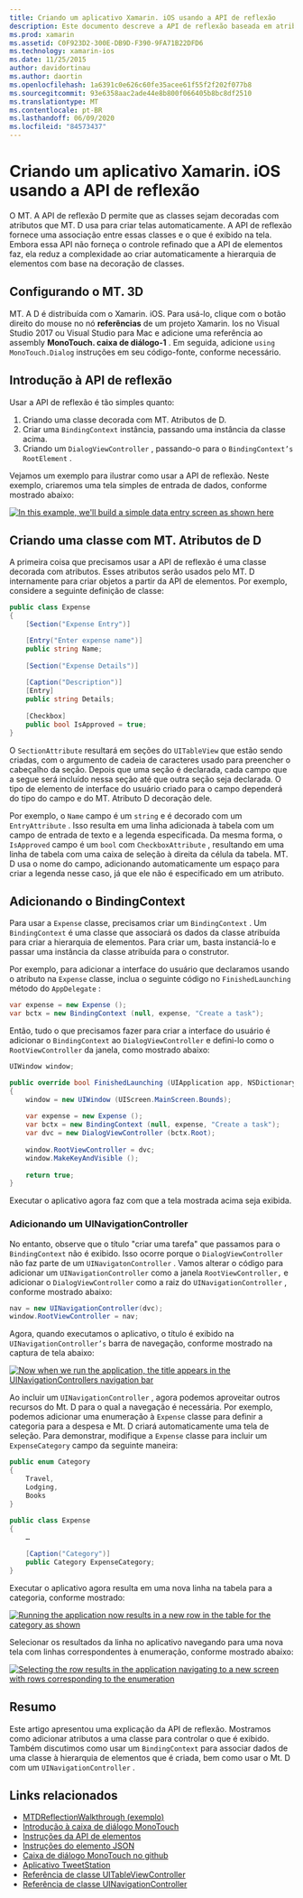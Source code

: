 ```yaml
---
title: Criando um aplicativo Xamarin. iOS usando a API de reflexão
description: Este documento descreve a API de reflexão baseada em atributo MonoTouch. dialog, que cria a interface do usuário com base em classes decoradas com atributos.
ms.prod: xamarin
ms.assetid: C0F923D2-300E-DB9D-F390-9FA71B22DFD6
ms.technology: xamarin-ios
ms.date: 11/25/2015
author: davidortinau
ms.author: daortin
ms.openlocfilehash: 1a6391c0e626c60fe35acee61f55f2f202f077b8
ms.sourcegitcommit: 93e6358aac2ade44e8b800f066405b8bc8df2510
ms.translationtype: MT
ms.contentlocale: pt-BR
ms.lasthandoff: 06/09/2020
ms.locfileid: "84573437"
---
```

# <a name="creating-a-xamarinios-application-using-the-reflection-api"></a>Criando um aplicativo Xamarin. iOS usando a API de reflexão

O MT. A API de reflexão D permite que as classes sejam decoradas com atributos que MT. D usa para criar telas automaticamente. A API de reflexão fornece uma associação entre essas classes e o que é exibido na tela. Embora essa API não forneça o controle refinado que a API de elementos faz, ela reduz a complexidade ao criar automaticamente a hierarquia de elementos com base na decoração de classes.

## <a name="setting-up-mtd"></a>Configurando o MT. 3D

MT. A D é distribuída com o Xamarin. iOS. Para usá-lo, clique com o botão direito do mouse no nó **referências** de um projeto Xamarin. Ios no Visual Studio 2017 ou Visual Studio para Mac e adicione uma referência ao assembly **MonoTouch. caixa de diálogo-1** . Em seguida, adicione `using MonoTouch.Dialog` instruções em seu código-fonte, conforme necessário.

## <a name="getting-started-with-the-reflection-api"></a>Introdução à API de reflexão

Usar a API de reflexão é tão simples quanto:

1. Criando uma classe decorada com MT. Atributos de D.
1. Criar uma `BindingContext` instância, passando uma instância da classe acima. 
1. Criando um `DialogViewController` , passando-o para o `BindingContext’s` `RootElement` . 

Vejamos um exemplo para ilustrar como usar a API de reflexão. Neste exemplo, criaremos uma tela simples de entrada de dados, conforme mostrado abaixo:

 [![](reflection-api-walkthrough-images/01-expense-entry.png "In this example, we'll build a simple data entry screen as shown here")](reflection-api-walkthrough-images/01-expense-entry.png#lightbox)

## <a name="creating-a-class-with-mtd-attributes"></a>Criando uma classe com MT. Atributos de D

A primeira coisa que precisamos usar a API de reflexão é uma classe decorada com atributos. Esses atributos serão usados pelo MT. D internamente para criar objetos a partir da API de elementos. Por exemplo, considere a seguinte definição de classe:

```csharp
public class Expense
{
    [Section("Expense Entry")]

    [Entry("Enter expense name")]
    public string Name;
        
    [Section("Expense Details")]
  
    [Caption("Description")]
    [Entry]
    public string Details;
        
    [Checkbox]
    public bool IsApproved = true;
}
```

O `SectionAttribute` resultará em seções do `UITableView` que estão sendo criadas, com o argumento de cadeia de caracteres usado para preencher o cabeçalho da seção. Depois que uma seção é declarada, cada campo que a segue será incluído nessa seção até que outra seção seja declarada.
O tipo de elemento de interface do usuário criado para o campo dependerá do tipo do campo e do MT. Atributo D decoração dele.

Por exemplo, o `Name` campo é um `string` e é decorado com um `EntryAttribute` . Isso resulta em uma linha adicionada à tabela com um campo de entrada de texto e a legenda especificada. Da mesma forma, o `IsApproved` campo é um `bool` com `CheckboxAttribute` , resultando em uma linha de tabela com uma caixa de seleção à direita da célula da tabela. MT. D usa o nome do campo, adicionando automaticamente um espaço para criar a legenda nesse caso, já que ele não é especificado em um atributo.

## <a name="adding-the-bindingcontext"></a>Adicionando o BindingContext

Para usar a `Expense` classe, precisamos criar um `BindingContext` . Um `BindingContext` é uma classe que associará os dados da classe atribuída para criar a hierarquia de elementos. Para criar um, basta instanciá-lo e passar uma instância da classe atribuída para o construtor.

Por exemplo, para adicionar a interface do usuário que declaramos usando o atributo na `Expense` classe, inclua o seguinte código no `FinishedLaunching` método do `AppDelegate` :

```csharp
var expense = new Expense ();
var bctx = new BindingContext (null, expense, "Create a task");
```

Então, tudo o que precisamos fazer para criar a interface do usuário é adicionar o `BindingContext` ao `DialogViewController` e defini-lo como o `RootViewController` da janela, como mostrado abaixo:

```csharp
UIWindow window;

public override bool FinishedLaunching (UIApplication app, NSDictionary options)
{   
    window = new UIWindow (UIScreen.MainScreen.Bounds);
            
    var expense = new Expense ();
    var bctx = new BindingContext (null, expense, "Create a task");
    var dvc = new DialogViewController (bctx.Root);
            
    window.RootViewController = dvc;
    window.MakeKeyAndVisible ();
            
    return true;
}
```

Executar o aplicativo agora faz com que a tela mostrada acima seja exibida.

### <a name="adding-a-uinavigationcontroller"></a>Adicionando um UINavigationController

No entanto, observe que o título "criar uma tarefa" que passamos para o `BindingContext` não é exibido. Isso ocorre porque o `DialogViewController` não faz parte de um `UINavigatonController` . Vamos alterar o código para adicionar um `UINavigationController` como a janela `RootViewController,` e adicionar o `DialogViewController` como a raiz do `UINavigationController` , conforme mostrado abaixo:

```csharp
nav = new UINavigationController(dvc);
window.RootViewController = nav;
```

Agora, quando executamos o aplicativo, o título é exibido na `UINavigationController’s` barra de navegação, conforme mostrado na captura de tela abaixo:

 [![](reflection-api-walkthrough-images/02-create-task.png "Now when we run the application, the title appears in the UINavigationControllers navigation bar")](reflection-api-walkthrough-images/02-create-task.png#lightbox)

Ao incluir um `UINavigationController` , agora podemos aproveitar outros recursos do Mt. D para o qual a navegação é necessária. Por exemplo, podemos adicionar uma enumeração à `Expense` classe para definir a categoria para a despesa e Mt. D criará automaticamente uma tela de seleção. Para demonstrar, modifique a `Expense` classe para incluir um `ExpenseCategory` campo da seguinte maneira:

```csharp
public enum Category
{
    Travel,
    Lodging,
    Books
}
        
public class Expense
{
    …

    [Caption("Category")]
    public Category ExpenseCategory;
}
```

Executar o aplicativo agora resulta em uma nova linha na tabela para a categoria, conforme mostrado:

 [![](reflection-api-walkthrough-images/03-set-details.png "Running the application now results in a new row in the table for the category as shown")](reflection-api-walkthrough-images/03-set-details.png#lightbox)

Selecionar os resultados da linha no aplicativo navegando para uma nova tela com linhas correspondentes à enumeração, conforme mostrado abaixo:

 [![](reflection-api-walkthrough-images/04-set-category.png "Selecting the row results in the application navigating to a new screen with rows corresponding to the enumeration")](reflection-api-walkthrough-images/04-set-category.png#lightbox)

 <a name="Summary"></a>

## <a name="summary"></a>Resumo

Este artigo apresentou uma explicação da API de reflexão. Mostramos como adicionar atributos a uma classe para controlar o que é exibido. Também discutimos como usar um `BindingContext` para associar dados de uma classe à hierarquia de elementos que é criada, bem como usar o Mt. D com um `UINavigationController` .

## <a name="related-links"></a>Links relacionados

- [MTDReflectionWalkthrough (exemplo)](https://docs.microsoft.com/samples/xamarin/ios-samples/mtdreflectionwalkthrough)
- [Introdução à caixa de diálogo MonoTouch](~/ios/user-interface/monotouch.dialog/index.md)
- [Instruções da API de elementos](~/ios/user-interface/monotouch.dialog/elements-api-walkthrough.md)
- [Instruções do elemento JSON](~/ios/user-interface/monotouch.dialog/monotouch.dialog-json-markup.md)
- [Caixa de diálogo MonoTouch no github](https://github.com/migueldeicaza/MonoTouch.Dialog)
- [Aplicativo TweetStation](https://github.com/migueldeicaza/TweetStation)
- [Referência de classe UITableViewController](https://developer.apple.com/library/ios/#DOCUMENTATION/UIKit/Reference/UITableViewController_Class/Reference/Reference.html)
- [Referência de classe UINavigationController](https://developer.apple.com/library/ios/#documentation/UIKit/Reference/UINavigationController_Class/Reference/Reference.html)
